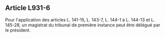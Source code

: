 Article L931-6
----
Pour l'application des articles L. 141-15, L. 143-7, L. 144-1 à L. 144-13 et L.
145-28, un magistrat du tribunal de première instance peut être délégué par le
président.
